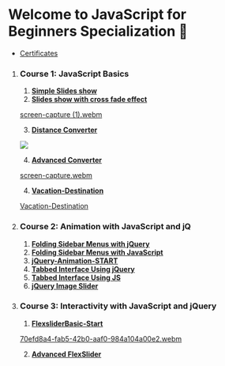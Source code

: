 # Welcome to JavaScript for Beginners Specialization :ghost:	

- [Certificates](https://github.com/hebamuh68/JavaScript-for-Beginners-Specialization/tree/main/Certificates)

1. ### **Course 1: JavaScript Basics**

   1. [**Simple Slides show**](https://github.com/hebamuh68/JavaScript-for-Beginners-Specialization/tree/main/m3.1---SlideShowStart)
   2. [**Slides show with cross fade effect**](https://github.com/hebamuh68/JavaScript-for-Beginners-Specialization/tree/main/m3.2---AdvancedSlideShowStart)

   [screen-capture (1).webm](https://user-images.githubusercontent.com/69214737/183464661-86dcb602-1c2d-4dcb-ae84-cd67cca956cc.webm)

   3. [**Distance Converter**](https://github.com/hebamuh68/JavaScript-for-Beginners-Specialization/tree/main/m4.1---BasicConverter-Start)

   ![](https://user-images.githubusercontent.com/69214737/183463207-b17fe131-bd5c-4dee-9587-a133e31c8199.png)
    
   4. [**Advanced Converter**](https://github.com/hebamuh68/JavaScript-for-Beginners-Specialization/tree/main/m4.2---AdvancedConverter-Start)
  
   [screen-capture.webm](https://user-images.githubusercontent.com/69214737/184509109-2500b4d3-1094-4273-8c91-487156c03244.webm)

   4. [**Vacation-Destination**](https://github.com/hebamuh68/JavaScript-for-Beginners-Specialization/tree/main/m4.3---Vacation-Destination-Part1---START)
  
   [Vacation-Destination](https://user-images.githubusercontent.com/69214737/187045035-0debc0b1-978b-4ede-8f38-f3759424b78f.webm)


2. ### **Course 2: Animation with JavaScript and jQ**

   1. [**Folding Sidebar Menus with jQuery**](https://github.com/hebamuh68/JavaScript-for-Beginners-Specialization/tree/main/Folding%20Sidebar%20Menus%20with%20jQuery)
   2. [**Folding Sidebar Menus with JavaScript**](https://github.com/hebamuh68/JavaScript-for-Beginners-Specialization/tree/main/Folding%20Sidebar%20Menus%20with%20JavaScript)
   3. [**jQuery-Animation-START**](https://github.com/hebamuh68/JavaScript-for-Beginners-Specialization/tree/main/jQuery-Animation-START)
   4. [**Tabbed Interface Using jQuery**](https://github.com/hebamuh68/JavaScript-for-Beginners-Specialization/tree/main/Query-Tabs-Start)
   5. [**Tabbed Interface Using JS**](https://github.com/hebamuh68/JavaScript-for-Beginners-Specialization/tree/main/JS-Tabs-Start)
   6. [**jQuery Image Slider**](https://github.com/hebamuh68/JavaScript-for-Beginners-Specialization/tree/main/jQuery%20Image%20Slider)


3. ### **Course 3: Interactivity with JavaScript and jQuery**
   1.  [**FlexsliderBasic-Start**](https://github.com/hebamuh68/JavaScript-for-Beginners-Specialization/tree/main/FlexsliderBasic-Start)
   
   [70efd8a4-fab5-42b0-aaf0-984a104a00e2.webm](https://user-images.githubusercontent.com/69214737/192886912-e4e1fad3-5527-44d5-bac5-b0442e1702ba.webm)
   
   2.  [**Advanced FlexSlider**](https://github.com/hebamuh68/JavaScript-for-Beginners-Specialization/tree/main/Advanced%20FlexSlider)
